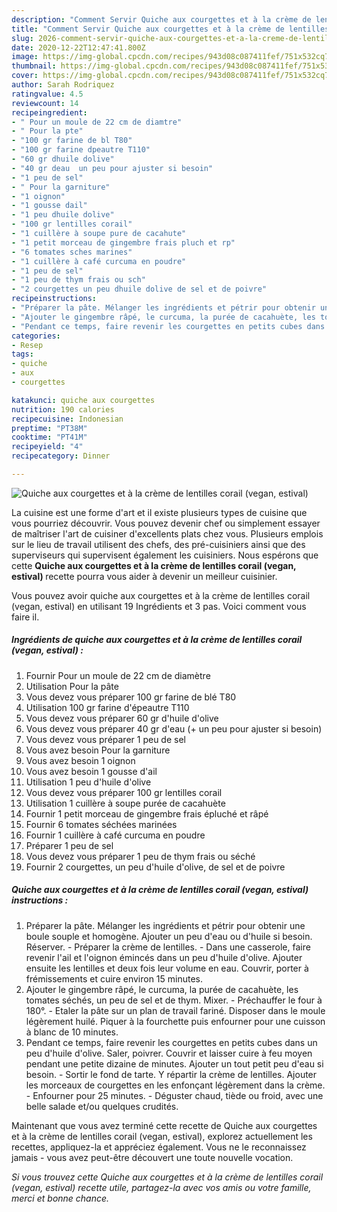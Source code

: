 ```yaml
---
description: "Comment Servir Quiche aux courgettes et à la crème de lentilles corail (vegan, estival)"
title: "Comment Servir Quiche aux courgettes et à la crème de lentilles corail (vegan, estival)"
slug: 2026-comment-servir-quiche-aux-courgettes-et-a-la-creme-de-lentilles-corail-vegan-estival
date: 2020-12-22T12:47:41.800Z
image: https://img-global.cpcdn.com/recipes/943d08c087411fef/751x532cq70/quiche-aux-courgettes-et-a-la-creme-de-lentilles-corail-vegan-estival-photo-principale-de-la-recette.jpg
thumbnail: https://img-global.cpcdn.com/recipes/943d08c087411fef/751x532cq70/quiche-aux-courgettes-et-a-la-creme-de-lentilles-corail-vegan-estival-photo-principale-de-la-recette.jpg
cover: https://img-global.cpcdn.com/recipes/943d08c087411fef/751x532cq70/quiche-aux-courgettes-et-a-la-creme-de-lentilles-corail-vegan-estival-photo-principale-de-la-recette.jpg
author: Sarah Rodriquez
ratingvalue: 4.5
reviewcount: 14
recipeingredient:
- " Pour un moule de 22 cm de diamtre"
- " Pour la pte"
- "100 gr farine de bl T80"
- "100 gr farine dpeautre T110"
- "60 gr dhuile dolive"
- "40 gr deau  un peu pour ajuster si besoin"
- "1 peu de sel"
- " Pour la garniture"
- "1 oignon"
- "1 gousse dail"
- "1 peu dhuile dolive"
- "100 gr lentilles corail"
- "1 cuillère à soupe pure de cacahute"
- "1 petit morceau de gingembre frais pluch et rp"
- "6 tomates sches marines"
- "1 cuillère à café curcuma en poudre"
- "1 peu de sel"
- "1 peu de thym frais ou sch"
- "2 courgettes un peu dhuile dolive de sel et de poivre"
recipeinstructions:
- "Préparer la pâte. Mélanger les ingrédients et pétrir pour obtenir une boule souple et homogène. Ajouter un peu d&#39;eau ou d&#39;huile si besoin. Réserver. Préparer la crème de lentilles. Dans une casserole, faire revenir l&#39;ail et l&#39;oignon émincés dans un peu d&#39;huile d&#39;olive. Ajouter ensuite les lentilles et deux fois leur volume en eau. Couvrir, porter à frémissements et cuire environ 15 minutes."
- "Ajouter le gingembre râpé, le curcuma, la purée de cacahuète, les tomates séchés, un peu de sel et de thym. Mixer. Préchauffer le four à 180°. Etaler la pâte sur un plan de travail fariné. Disposer dans le moule légèrement huilé. Piquer à la fourchette puis enfourner pour une cuisson à blanc de 10 minutes."
- "Pendant ce temps, faire revenir les courgettes en petits cubes dans un peu d&#39;huile d&#39;olive. Saler, poivrer. Couvrir et laisser cuire à feu moyen pendant une petite dizaine de minutes. Ajouter un tout petit peu d&#39;eau si besoin. Sortir le fond de tarte. Y répartir la crème de lentilles. Ajouter les morceaux de courgettes en les enfonçant légèrement dans la crème. Enfourner pour 25 minutes. Déguster chaud, tiède ou froid, avec une belle salade et/ou quelques crudités."
categories:
- Resep
tags:
- quiche
- aux
- courgettes

katakunci: quiche aux courgettes 
nutrition: 190 calories
recipecuisine: Indonesian
preptime: "PT38M"
cooktime: "PT41M"
recipeyield: "4"
recipecategory: Dinner

---
```



![Quiche aux courgettes et à la crème de lentilles corail (vegan, estival)](https://img-global.cpcdn.com/recipes/943d08c087411fef/751x532cq70/quiche-aux-courgettes-et-a-la-creme-de-lentilles-corail-vegan-estival-photo-principale-de-la-recette.jpg)

La cuisine est une forme d'art et il existe plusieurs types de cuisine que vous pourriez découvrir. Vous pouvez devenir chef ou simplement essayer de maîtriser l'art de cuisiner d'excellents plats chez vous. Plusieurs emplois sur le lieu de travail utilisent des chefs, des pré-cuisiniers ainsi que des superviseurs qui supervisent également les cuisiniers. Nous espérons que cette <strong> Quiche aux courgettes et à la crème de lentilles corail (vegan, estival) </strong> recette pourra vous aider à devenir un meilleur cuisinier.

<!--inarticleads1-->

Vous pouvez avoir quiche aux courgettes et à la crème de lentilles corail (vegan, estival) en utilisant 19 Ingrédients et 3 pas. Voici comment vous faire il.

##### Ingrédients de quiche aux courgettes et à la crème de lentilles corail (vegan, estival) :

1. Fournir  Pour un moule de 22 cm de diamètre
1. Utilisation  Pour la pâte
1. Vous devez vous préparer 100 gr farine de blé T80
1. Utilisation 100 gr farine d&#39;épeautre T110
1. Vous devez vous préparer 60 gr d&#39;huile d&#39;olive
1. Vous devez vous préparer 40 gr d&#39;eau (+ un peu pour ajuster si besoin)
1. Vous devez vous préparer 1 peu de sel
1. Vous avez besoin  Pour la garniture
1. Vous avez besoin 1 oignon
1. Vous avez besoin 1 gousse d&#39;ail
1. Utilisation 1 peu d&#39;huile d&#39;olive
1. Vous devez vous préparer 100 gr lentilles corail
1. Utilisation 1 cuillère à soupe purée de cacahuète
1. Fournir 1 petit morceau de gingembre frais épluché et râpé
1. Fournir 6 tomates séchées marinées
1. Fournir 1 cuillère à café curcuma en poudre
1. Préparer 1 peu de sel
1. Vous devez vous préparer 1 peu de thym frais ou séché
1. Fournir 2 courgettes, un peu d&#39;huile d&#39;olive, de sel et de poivre




<!--inarticleads2-->

##### Quiche aux courgettes et à la crème de lentilles corail (vegan, estival) instructions :

1. Préparer la pâte. Mélanger les ingrédients et pétrir pour obtenir une boule souple et homogène. Ajouter un peu d&#39;eau ou d&#39;huile si besoin. Réserver. - Préparer la crème de lentilles. - Dans une casserole, faire revenir l&#39;ail et l&#39;oignon émincés dans un peu d&#39;huile d&#39;olive. Ajouter ensuite les lentilles et deux fois leur volume en eau. Couvrir, porter à frémissements et cuire environ 15 minutes.
1. Ajouter le gingembre râpé, le curcuma, la purée de cacahuète, les tomates séchés, un peu de sel et de thym. Mixer. - Préchauffer le four à 180°. - Etaler la pâte sur un plan de travail fariné. Disposer dans le moule légèrement huilé. Piquer à la fourchette puis enfourner pour une cuisson à blanc de 10 minutes.
1. Pendant ce temps, faire revenir les courgettes en petits cubes dans un peu d&#39;huile d&#39;olive. Saler, poivrer. Couvrir et laisser cuire à feu moyen pendant une petite dizaine de minutes. Ajouter un tout petit peu d&#39;eau si besoin. - Sortir le fond de tarte. Y répartir la crème de lentilles. Ajouter les morceaux de courgettes en les enfonçant légèrement dans la crème. - Enfourner pour 25 minutes. - Déguster chaud, tiède ou froid, avec une belle salade et/ou quelques crudités.




<!--inarticleads1-->

<p>
Maintenant que vous avez terminé cette recette de Quiche aux courgettes et à la crème de lentilles corail (vegan, estival), explorez actuellement les recettes, appliquez-la et appréciez également. Vous ne le reconnaissez jamais - vous avez peut-être découvert une toute nouvelle vocation.
</p>

<p>
<i>Si vous trouvez cette Quiche aux courgettes et à la crème de lentilles corail (vegan, estival) recette utile, partagez-la avec vos amis ou votre famille, merci et bonne chance.</i>
</p>

